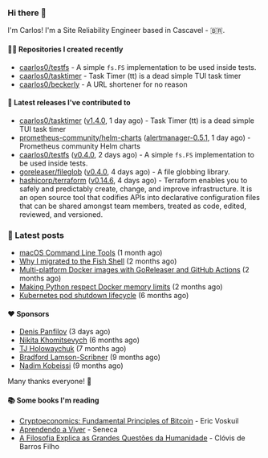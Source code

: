 ### Hi there 👋

I'm Carlos! I'm a Site Reliability Engineer based in Cascavel - 🇧🇷.

#### 👨‍💻 Repositories I created recently
- [caarlos0/testfs](https://github.com/caarlos0/testfs) - A simple `fs.FS` implementation to be used inside tests.
- [caarlos0/tasktimer](https://github.com/caarlos0/tasktimer) - Task Timer (tt) is a dead simple TUI task timer
- [caarlos0/beckerly](https://github.com/caarlos0/beckerly) - A URL shortener for no reason

#### 🚀 Latest releases I've contributed to


- [caarlos0/tasktimer](https://github.com/caarlos0/tasktimer) ([v1.4.0](https://github.com/caarlos0/tasktimer/releases/tag/v1.4.0), 1 day ago) - Task Timer (tt) is a dead simple TUI task timer
- [prometheus-community/helm-charts](https://github.com/prometheus-community/helm-charts) ([alertmanager-0.5.1](https://github.com/prometheus-community/helm-charts/releases/tag/alertmanager-0.5.1), 1 day ago) - Prometheus community Helm charts
- [caarlos0/testfs](https://github.com/caarlos0/testfs) ([v0.4.0](https://github.com/caarlos0/testfs/releases/tag/v0.4.0), 2 days ago) - A simple `fs.FS` implementation to be used inside tests.
- [goreleaser/fileglob](https://github.com/goreleaser/fileglob) ([v0.4.0](https://github.com/goreleaser/fileglob/releases/tag/v0.4.0), 4 days ago) - A file globbing library.
- [hashicorp/terraform](https://github.com/hashicorp/terraform) ([v0.14.6](https://github.com/hashicorp/terraform/releases/tag/v0.14.6), 4 days ago) - Terraform enables you to safely and predictably create, change, and improve infrastructure. It is an open source tool that codifies APIs into declarative configuration files that can be shared amongst team members, treated as code, edited, reviewed, and versioned.

### 📄 Latest posts
- [macOS Command Line Tools](https://carlosbecker.com/posts/xcode-select/) (1 month ago)
- [Why I migrated to the Fish Shell](https://carlosbecker.com/posts/fish/) (2 months ago)
- [Multi-platform Docker images with GoReleaser and GitHub Actions](https://carlosbecker.com/posts/multi-platform-docker-images-goreleaser-gh-actions/) (2 months ago)
- [Making Python respect Docker memory limits](https://carlosbecker.com/posts/python-docker-limits/) (2 months ago)
- [Kubernetes pod shutdown lifecycle](https://carlosbecker.com/posts/k8s-pod-shutdown-lifecycle/) (6 months ago)

#### ❤️ Sponsors
- [Denis Panfilov](https://github.com/flaticols) (3 days ago)
- [Nikita Khomitsevych](https://github.com/hamsternik) (6 months ago)
- [TJ Holowaychuk](https://github.com/tj) (7 months ago)
- [Bradford Lamson-Scribner](https://github.com/bradford-hamilton) (9 months ago)
- [Nadim Kobeissi](https://github.com/kaepora) (9 months ago)

Many thanks everyone! 🙏

#### 📚 Some books I'm reading
- [Cryptoeconomics: Fundamental Principles of Bitcoin](https://www.goodreads.com/book/show/56919322-cryptoeconomics) - Eric Voskuil
- [Aprendendo a Viver](https://www.goodreads.com/book/show/28219486-aprendendo-a-viver) - Seneca
- [A Filosofia Explica as Grandes Questões da Humanidade](https://www.goodreads.com/book/show/24265319-a-filosofia-explica-as-grandes-quest-es-da-humanidade) - Clóvis de Barros Filho
